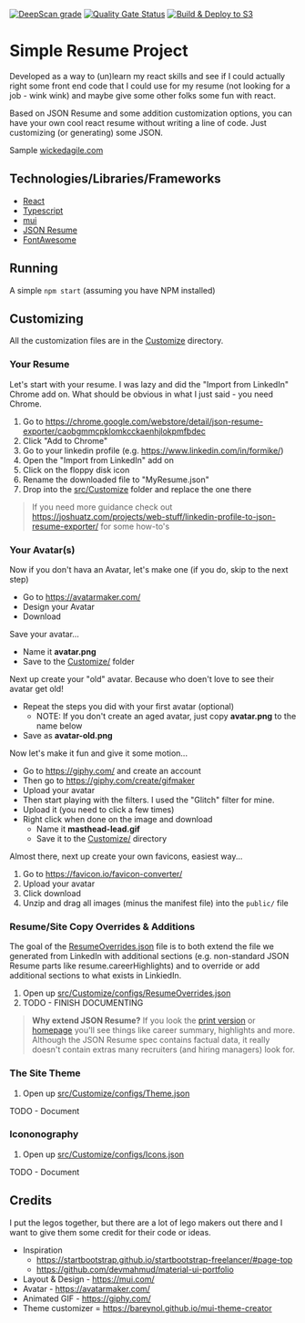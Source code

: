 [![DeepScan grade](https://deepscan.io/api/teams/5417/projects/20612/branches/565625/badge/grade.svg)](https://deepscan.io/dashboard#view=project&tid=5417&pid=20612&bid=565625) [![Quality Gate Status](https://sonarcloud.io/api/project_badges/measure?project=mikeparcewski_simpleresume&metric=alert_status)](https://sonarcloud.io/summary/new_code?id=mikeparcewski_simpleresume) [![Build & Deploy to S3](https://github.com/mikeparcewski/simpleresume/actions/workflows/main.yml/badge.svg)](https://github.com/mikeparcewski/simpleresume/actions/workflows/main.yml)

# Simple Resume Project

Developed as a way to (un)learn my react skills and see if I could actually right some front end code that I could use for my resume (not looking for a job - wink wink) and maybe give some other folks some fun with react.

Based on JSON Resume and some addition customization options, you can have your own cool react resume without writing a line of code.  Just customizing (or generating) some JSON.

Sample [wickedagile.com](https://wickedagile.com)

## Technologies/Libraries/Frameworks

-   [React](https://reactjs.org/)
-   [Typescript](https://www.typescriptlang.org/)
-   [mui](https://mui.com/)
-   [JSON Resume](https://jsonresume.org/)
-   [FontAwesome](https://fontawesome.com/v5/docs/web/use-with/react)

## Running

A simple `npm start` (assuming you have NPM installed)

## Customizing

All the customization files are in the [Customize](Cusrtomize/) directory.

### Your Resume

Let's start with your resume.  I was lazy and did the "Import from LinkedIn" Chrome add on.  What should be obvious in what I just said - you need Chrome.

1.  Go to <https://chrome.google.com/webstore/detail/json-resume-exporter/caobgmmcpklomkcckaenhjlokpmfbdec>
2.  Click "Add to Chrome"
3.  Go to your linkedin profile (e.g. <https://www.linkedin.com/in/formike/>)
4.  Open the "Import from LinkedIn" add on
5.  Click on the floppy disk icon
6.  Rename the downloaded file to "MyResume.json"
7.  Drop into the [src/Customize](src/Customize/) folder and replace the one there

> If you need more guidance check out <https://joshuatz.com/projects/web-stuff/linkedin-profile-to-json-resume-exporter/> for some how-to's

### Your Avatar(s)

Now if you don't hava an Avatar, let's make one (if you do, skip to the next step)

-   Go to <https://avatarmaker.com/>
-   Design your Avatar
-   Download

Save your avatar...

-   Name it **avatar.png**
-   Save to the [Customize/](Customize/) folder

Next up create your "old" avatar.  Because who doen't love to see their avatar get old!

-   Repeat the steps you did with your first avatar (optional)
    -   NOTE: If you don't create an aged avatar, just copy **avatar.png** to the name below
-   Save as **avatar-old.png**

Now let's make it fun and give it some motion...

-   Go to <https://giphy.com/> and create an account
-   Then go to <https://giphy.com/create/gifmaker>
-   Upload your avatar
-   Then start playing with the filters.  I used the "Glitch" filter for mine.
-   Upload it (you need to click a few times)
-   Right click when done on the image and download 
    -   Name it **masthead-lead.gif**
    -   Save it to the [Customize/](Customize/) directory

Almost there, next up create your own favicons, easiest way...

1.  Go to <https://favicon.io/favicon-converter/>
2.  Upload your avatar
3.  Click download
4.  Unzip and drag all images (minus the manifest file) into the `public/` file

### Resume/Site Copy Overrides & Additions

The goal of the [ResumeOverrides.json](src/Customize/configs/ResumeOverrides.json) file is to both extend the file we generated 
from LinkedIn with additional sections (e.g. non-standard JSON Resume parts like resume.careerHighlights) and to override or add 
additional sections to what exists in LinkiedIn.

1.  Open up [src/Customize/configs/ResumeOverrides.json](src/Customize/configs/ResumeOverrides.json)
2.  TODO - FINISH DOCUMENTING

> **Why extend JSON Resume?**
> If you look the [print version](https://wickedagile.com/print) or [homepage](https://wickedagile.com/)
> you'll see things like career summary, highlights and more.  Although the JSON Resume spec contains factual 
> data, it really doesn't contain extras many recruiters (and hiring managers) look for.

### The Site Theme

1.  Open up [src/Customize/configs/Theme.json](src/Customize/configs/Theme.json)

TODO - Document

### Icononography

1.  Open up [src/Customize/configs/Icons.json](src/Customize/configs/Icons.json)

TODO - Document

## Credits

I put the legos together, but there are a lot of lego makers out there and I want to give them some credit for their code or ideas.

-   Inspiration
    -   <https://startbootstrap.github.io/startbootstrap-freelancer/#page-top>
    -   <https://github.com/devmahmud/material-ui-portfolio>
-   Layout & Design - <https://mui.com/>
-   Avatar - <https://avatarmaker.com/>
-   Animated GIF - <https://giphy.com/>
-   Theme customizer = <https://bareynol.github.io/mui-theme-creator>
